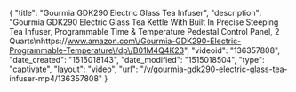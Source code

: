 {
    "title": "Gourmia GDK290 Electric Glass Tea Infuser",
    "description": "Gourmia GDK290 Electric Glass Tea Kettle With Built In Precise Steeping Tea Infuser, Programmable Time & Temperature Pedestal Control Panel, 2 Quarts\nhttps:\/\/www.amazon.com\/Gourmia-GDK290-Electric-Programmable-Temperature\/dp\/B01M4Q4K23",
    "videoid": "136357808",
    "date_created": "1515018143",
    "date_modified": "1515018504",
    "type": "captivate",
    "layout": "video",
    "url": "\/v\/gourmia-gdk290-electric-glass-tea-infuser-mp4\/136357808"
}